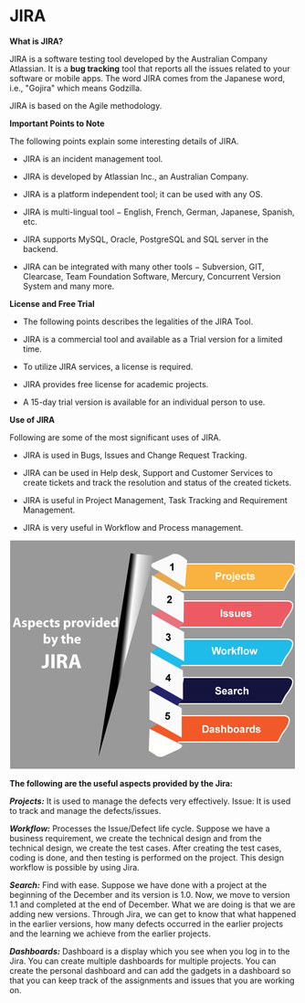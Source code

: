 # JIRA

**What is JIRA?**

JIRA is a software testing tool developed by the Australian Company Atlassian. It is a **bug tracking** tool that reports all the issues related to your software or mobile apps. The word JIRA comes from the Japanese word, i.e., "Gojira" which means Godzilla.

JIRA is based on the Agile methodology.

**Important Points to Note**

The following points explain some interesting details of JIRA.

- JIRA is an incident management tool.

- JIRA is developed by Atlassian Inc., an Australian Company.

- JIRA is a platform independent tool; it can be used with any OS.

- JIRA is multi-lingual tool − English, French, German, Japanese, Spanish, etc.

- JIRA supports MySQL, Oracle, PostgreSQL and SQL server in the backend.

- JIRA can be integrated with many other tools − Subversion, GIT, Clearcase, Team Foundation Software, Mercury, Concurrent Version System and many more.

**License and Free Trial**

- The following points describes the legalities of the JIRA Tool.

- JIRA is a commercial tool and available as a Trial version for a limited time.

- To utilize JIRA services, a license is required.

- JIRA provides free license for academic projects.

- A 15-day trial version is available for an individual person to use.

**Use of JIRA**

Following are some of the most significant uses of JIRA.

- JIRA is used in Bugs, Issues and Change Request Tracking.

- JIRA can be used in Help desk, Support and Customer Services to create tickets and track the resolution and status of the created tickets.

- JIRA is useful in Project Management, Task Tracking and Requirement Management.

- JIRA is very useful in Workflow and Process management.

<img src="https://github.com/LeemaJosephine18/JiraContent/blob/main/jira-introduction.png">

**The following are the useful aspects provided by the Jira:**

***Projects:*** It is used to manage the defects very effectively.
Issue: It is used to track and manage the defects/issues.

***Workflow:*** Processes the Issue/Defect life cycle. Suppose we have a business requirement, we create the technical design and from the technical design, we create the test cases. After creating the test cases, coding is done, and then testing is performed on the project. This design workflow is possible by using Jira.

***Search:*** Find with ease. Suppose we have done with a project at the beginning of the December and its version is 1.0. Now, we move to version 1.1 and completed at the end of December. What we are doing is that we are adding new versions. Through Jira, we can get to know that what happened in the earlier versions, how many defects occurred in the earlier projects and the learning we achieve from the earlier projects.

***Dashboards:*** Dashboard is a display which you see when you log in to the Jira. You can create multiple dashboards for multiple projects. You can create the personal dashboard and can add the gadgets in a dashboard so that you can keep track of the assignments and issues that you are working on.

